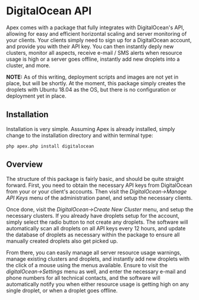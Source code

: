
# DigitalOcean API

Apex comes with a package that fully integrates with DigitalOcean's API, allowing for easy and efficient horizontal scaling and server monitoring of your clients.  Your clients 
simply need to sign up for a DigitalOcean account, and provide you with their API key.  You can then instantly deply new clusters, monitor all aspects, receive e-mail / SMS alerts when resource usage is high or a server goes offline, 
instantly add new droplets into a cluster, and more.

**NOTE:** As of this writing, deployment scripts and images are not yet in place, but will be shortly.  At the moment, this package simply creates the droplets with Ubuntu 18.04 as the OS, but there is no configuration or deployment yet in place.


## Installation

Installation is very simple.  Assuming Apex is already installed, simply change to the installation directory and within terminal type:

`php apex.php install digitalocean`


## Overview

The structure of this package is fairly basic, and should be quite straight forward.  First, you need to obtain the necessary API keys from DigitalOcean from your or your 
client's accounts.  Then visit the *DigitalOcean->Manage API Keys* menu of the administration panel, and setup the necessary clients.

Once done, visit the *DigitalOcean->Create New Cluster* menu, and setup the necessary clusters.  If you already have droplets setup for the account, simply select the radio button to 
not create any droplets.  The software will automatically scan all droplets on all API keys every 12 hours, and update the database of droplets as necessary within the package to ensure all manually created droplets also get picked up.

From there, you can easily manage all server resource usage warnings, manage existing clusters and droplets, and instantly add new droplets with the click 
of a mouse using the menus available.  Ensure to visit the *digitalOcean->Settings* menu as well, and enter the necessary e-mail and phone numbers for all technical contacts, and 
the software will automatically notify you when either resource usage is getting high on any single droplet, or when a droplet goes offline.

  
